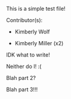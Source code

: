 This is a simple test file!

Contributor(s):

* Kimberly Wolf

* Kimberly Miller (x2)

IDK what to write!

Neither do I! :(

Blah part 2?

Blah part 3!!!
